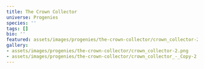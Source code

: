 ```yaml
---
title: The Crown Collector
universe: Progenies
species: ''
tags: []
bio: ''
featured: assets/images/progenies/the-crown-collector/crown_collector-2.png
gallery:
- assets/images/progenies/the-crown-collector/crown_collector-2.png
- assets/images/progenies/the-crown-collector/crown_collector_-_Copy-2.png
---
```

